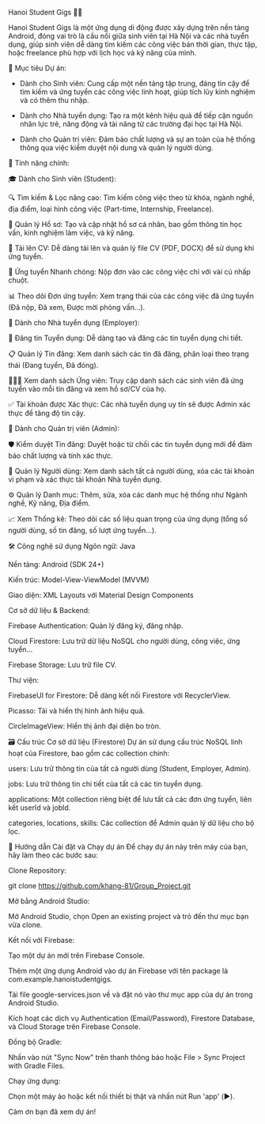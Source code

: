 Hanoi Student Gigs 💼✨

Hanoi Student Gigs là một ứng dụng di động được xây dựng trên nền tảng Android, đóng vai trò là cầu nối giữa sinh viên tại Hà Nội và các nhà tuyển dụng, giúp sinh viên dễ dàng tìm kiếm các công việc bán thời gian, thực tập, hoặc freelance phù hợp với lịch học và kỹ năng của mình.

🎯 Mục tiêu Dự án: 

- Dành cho Sinh viên: Cung cấp một nền tảng tập trung, đáng tin cậy để tìm kiếm và ứng tuyển các công việc linh hoạt, giúp tích lũy kinh nghiệm và có thêm thu nhập.

- Dành cho Nhà tuyển dụng: Tạo ra một kênh hiệu quả để tiếp cận nguồn nhân lực trẻ, năng động và tài năng từ các trường đại học tại Hà Nội.

- Dành cho Quản trị viên: Đảm bảo chất lượng và sự an toàn của hệ thống thông qua việc kiểm duyệt nội dung và quản lý người dùng.

🚀 Tính năng chính:

🎓 Dành cho Sinh viên (Student):

🔍 Tìm kiếm & Lọc nâng cao: Tìm kiếm công việc theo từ khóa, ngành nghề, địa điểm, loại hình công việc (Part-time, Internship, Freelance).

📄 Quản lý Hồ sơ: Tạo và cập nhật hồ sơ cá nhân, bao gồm thông tin học vấn, kinh nghiệm làm việc, và kỹ năng.

📁 Tải lên CV: Dễ dàng tải lên và quản lý file CV (PDF, DOCX) để sử dụng khi ứng tuyển.

💼 Ứng tuyển Nhanh chóng: Nộp đơn vào các công việc chỉ với vài cú nhấp chuột.

📊 Theo dõi Đơn ứng tuyển: Xem trạng thái của các công việc đã ứng tuyển (Đã nộp, Đã xem, Được mời phỏng vấn...).

🏢 Dành cho Nhà tuyển dụng (Employer):

📝 Đăng tin Tuyển dụng: Dễ dàng tạo và đăng các tin tuyển dụng chi tiết.

📋 Quản lý Tin đăng: Xem danh sách các tin đã đăng, phân loại theo trạng thái (Đang tuyển, Đã đóng).

🧑‍🤝‍🧑 Xem danh sách Ứng viên: Truy cập danh sách các sinh viên đã ứng tuyển vào mỗi tin đăng và xem hồ sơ/CV của họ.

✅ Tài khoản được Xác thực: Các nhà tuyển dụng uy tín sẽ được Admin xác thực để tăng độ tin cậy.

👑 Dành cho Quản trị viên (Admin):

🛡️ Kiểm duyệt Tin đăng: Duyệt hoặc từ chối các tin tuyển dụng mới để đảm bảo chất lượng và tính xác thực.

👤 Quản lý Người dùng: Xem danh sách tất cả người dùng, xóa các tài khoản vi phạm và xác thực tài khoản Nhà tuyển dụng.

⚙️ Quản lý Danh mục: Thêm, sửa, xóa các danh mục hệ thống như Ngành nghề, Kỹ năng, Địa điểm.

📈 Xem Thống kê: Theo dõi các số liệu quan trọng của ứng dụng (tổng số người dùng, số tin đăng, số lượt ứng tuyển...).

🛠️ Công nghệ sử dụng Ngôn ngữ: Java

Nền tảng: Android (SDK 24+)

Kiến trúc: Model-View-ViewModel (MVVM)

Giao diện: XML Layouts với Material Design Components

Cơ sở dữ liệu & Backend:

Firebase Authentication: Quản lý đăng ký, đăng nhập.

Cloud Firestore: Lưu trữ dữ liệu NoSQL cho người dùng, công việc, ứng tuyển...

Firebase Storage: Lưu trữ file CV.

Thư viện:

FirebaseUI for Firestore: Dễ dàng kết nối Firestore với RecyclerView.

Picasso: Tải và hiển thị hình ảnh hiệu quả.

CircleImageView: Hiển thị ảnh đại diện bo tròn.

🗃️ Cấu trúc Cơ sở dữ liệu (Firestore) Dự án sử dụng cấu trúc NoSQL linh hoạt của Firestore, bao gồm các collection chính:

users: Lưu trữ thông tin của tất cả người dùng (Student, Employer, Admin).

jobs: Lưu trữ thông tin chi tiết của tất cả các tin tuyển dụng.

applications: Một collection riêng biệt để lưu tất cả các đơn ứng tuyển, liên kết userId và jobId.

categories, locations, skills: Các collection để Admin quản lý dữ liệu cho bộ lọc.

🏁 Hướng dẫn Cài đặt và Chạy dự án Để chạy dự án này trên máy của bạn, hãy làm theo các bước sau:

Clone Repository:

git clone https://github.com/khang-81/Group_Project.git

Mở bằng Android Studio:

Mở Android Studio, chọn Open an existing project và trỏ đến thư mục bạn vừa clone.

Kết nối với Firebase:

Tạo một dự án mới trên Firebase Console.

Thêm một ứng dụng Android vào dự án Firebase với tên package là com.example.hanoistudentgigs.

Tải file google-services.json về và đặt nó vào thư mục app của dự án trong Android Studio.

Kích hoạt các dịch vụ Authentication (Email/Password), Firestore Database, và Cloud Storage trên Firebase Console.

Đồng bộ Gradle:

Nhấn vào nút "Sync Now" trên thanh thông báo hoặc File > Sync Project with Gradle Files.

Chạy ứng dụng:

Chọn một máy ảo hoặc kết nối thiết bị thật và nhấn nút Run 'app' (▶️).

Cảm ơn bạn đã xem dự án!
